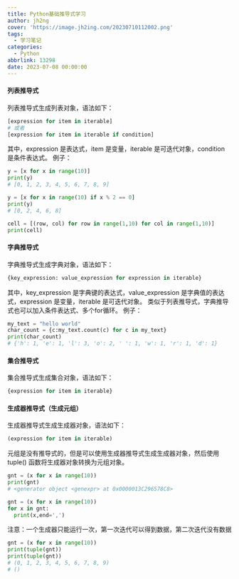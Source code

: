 ```yaml
---
title: Python基础推导式学习
author: jh2ng
cover: 'https://image.jh2ing.com/20230710112002.png'
tags:
  - 学习笔记
categories:
  - Python
abbrlink: 13298
date: 2023-07-08 00:00:00
---
```

#### 列表推导式
列表推导式生成列表对象，语法如下：
```python
[expression for item in iterable]
# 或者
[expression for item in iterable if condition]
```
其中，expression 是表达式，item 是变量，iterable 是可迭代对象，condition 是条件表达式。
例子：
```python
y = [x for x in range(10)]
print(y)
# [0, 1, 2, 3, 4, 5, 6, 7, 8, 9]

y = [x for x in range(10) if x % 2 == 0]
print(y)
# [0, 2, 4, 6, 8]

cell = [(row, col) for row in range(1,10) for col in range(1,10)]
print(cell)
```
#### 字典推导式
字典推导式生成字典对象，语法如下：
```python
{key_expression: value_expression for expression in iterable}
```
其中，key_expression 是字典键的表达式，value_expression 是字典值的表达式，expression 是变量，iterable 是可迭代对象。
类似于列表推导式，字典推导式也可以加入条件表达式、多个for循环。
例子：
```python
my_text = "hello world"
char_count = {c:my_text.count(c) for c in my_text}
print(char_count)
# {'h': 1, 'e': 1, 'l': 3, 'o': 2, ' ': 1, 'w': 1, 'r': 1, 'd': 1}
```

#### 集合推导式
集合推导式生成集合对象，语法如下：
```python
{expression for item in iterable}
```

#### 生成器推导式（生成元组）
生成器推导式生成生成器对象，语法如下：
```python
(expression for item in iterable)
```
元组是没有推导式的，但是可以使用生成器推导式生成生成器对象，然后使用 tuple() 函数将生成器对象转换为元组对象。
```python
gnt = (x for x in range(10))
print(gnt)
# <generator object <genexpr> at 0x0000013C296578C8>

gnt = (x for x in range(10))
for x in gnt:
  print(x,end=',')
```
注意：一个生成器只能运行一次，第一次迭代可以得到数据，第二次迭代没有数据
```python
gnt = (x for x in range(10))
print(tuple(gnt))
print(tuple(gnt))
# (0, 1, 2, 3, 4, 5, 6, 7, 8, 9)
# ()
```